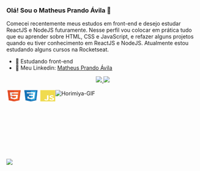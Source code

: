 ### Olá! Sou o Matheus Prando Ávila 👋
Comecei recentemente meus estudos em front-end e desejo estudar ReactJS e NodeJS futuramente. Nesse perfil vou colocar em prática tudo que eu aprender sobre HTML, CSS e JavaScript, e refazer alguns projetos quando eu tiver conhecimento em ReactJS e NodeJS. Atualmente estou estudando alguns cursos na Rocketseat.
* 📖 Estudando front-end
* 💎 Meu Linkedin: <a href="https://www.linkedin.com/in/matheuspa01/" target="_blank"> Matheus Prando Ávila </a>

<div align="center">
  <a href="https://github.com/matheusPA01">
  <img height="150em" src="https://github-readme-stats.vercel.app/api?username=matheusPA01&show_icons=true&theme=dark&include_all_commits=true&count_private=true"/>
  <img height="150em" src="https://github-readme-stats.vercel.app/api/top-langs/?username=matheusPA01&layout=compact&langs_count=7&theme=dark"/>
</div>

<div style="display: inline-block"> <br>
  <img align="center" alt="Matheus-HTML" height="30" width="40" src="https://raw.githubusercontent.com/devicons/devicon/master/icons/html5/html5-original.svg">
  <img align="center" alt="Matheus-CSS" height="30" width="40" src="https://raw.githubusercontent.com/devicons/devicon/master/icons/css3/css3-original.svg">
  <img align="center" alt="Matheus-JS" height="30" width="40" src="https://raw.githubusercontent.com/devicons/devicon/master/icons/javascript/javascript-plain.svg">
  <img align="right" alt="Horimiya-GIF" height="150"       src="https://cdn.discordapp.com/attachments/954719466011369522/959931624596848740/tumblr_73989d50fb84ac9f6518cef28bb81209_d6d52ffb_540.gif">
</div>
  
##

<div>
  <a href="https://www.linkedin.com/in/matheuspa01/" target="_blank"><img src="https://img.shields.io/badge/-LinkedIn-%230077B5?style=for-the-badge&logo=linkedin&logoColor=white" target="_blank"></a> 
</div>

